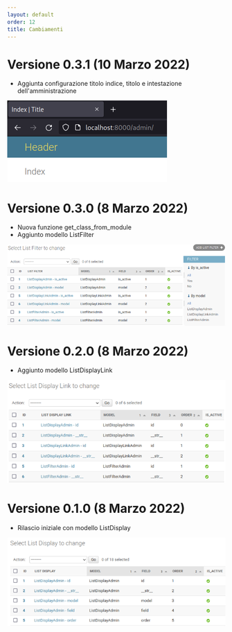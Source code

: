 ```yaml
---
layout: default
order: 12
title: Cambiamenti
---
```

# Versione 0.3.1 (10 Marzo 2022)

* Aggiunta configurazione titolo indice, titolo e intestazione dell'amministrazione

![Intestazioni](/resources/django-admin-settings/archive/v0.3.1/italian/headers.png)

# Versione 0.3.0 (8 Marzo 2022)

* Nuova funzione get_class_from_module
* Aggiunto modello ListFilter

![Modello ListFilter](/resources/django-admin-settings/archive/v0.3.0/italian/listfilter.png)

# Versione 0.2.0 (8 Marzo 2022)

* Aggiunto modello ListDisplayLink

![Modello ListDisplayLink](/resources/django-admin-settings/archive/v0.2.0/italian/listdisplaylink.png)

# Versione 0.1.0 (8 Marzo 2022)

* Rilascio iniziale con modello ListDisplay

![Modello ListDisplay](/resources/django-admin-settings/archive/v0.1.0/italian/listdisplay.png)
